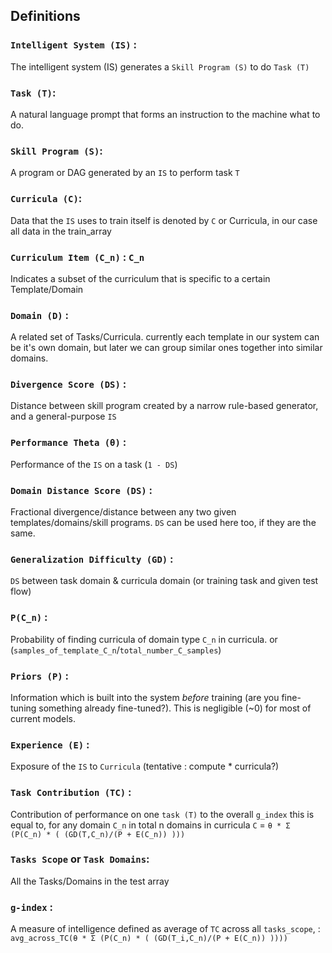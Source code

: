 ## Definitions
### `Intelligent System (IS)` : 
The intelligent system (IS) generates a `Skill Program (S)` to do `Task (T)`
### `Task (T)`: 
A natural language prompt that forms an instruction to the machine what to do.
### `Skill Program (S)`: 
A program or DAG generated by an `IS` to perform task `T`
### `Curricula (C)`: 
Data that the `IS` uses to train itself is denoted by `C` or Curricula, in our case all data in the train_array
### `Curriculum Item (C_n)` : `C_n` 
Indicates a subset of the curriculum that is specific to a certain Template/Domain
### `Domain (D)` : 
A related set of Tasks/Curricula. currently each template in our system can be it's own domain, but later we can group similar ones together into similar domains. 
### `Divergence Score (DS)` : 
Distance between skill program created by a narrow rule-based generator, and a general-purpose `IS`
### `Performance Theta (θ)` : 
Performance of the `IS` on a task (`1 - DS`)
### `Domain Distance Score (DS)` : 
Fractional divergence/distance between any two given templates/domains/skill programs. `DS` can be used here too, if they are the same.
### `Generalization Difficulty (GD)` : 
`DS` between task domain & curricula domain (or training task and given test flow)
### `P(C_n)` : 
Probability of finding curricula of domain type `C_n` in curricula. or (`samples_of_template_C_n`/`total_number_C_samples`)
### `Priors (P)` : 
Information which is built into the system _before_ training (are you fine-tuning something already fine-tuned?). This is negligible (~0) for most of current models.
### `Experience (E)` : 
Exposure of the `IS` to `Curricula` (tentative : compute * curricula?)
### `Task Contribution (TC)` : 
Contribution of performance on one `task (T)` to the overall `g_index`  this is equal to, for any domain `C_n` in total n domains in curricula `C`  = `θ * Σ (P(C_n) * ( (GD(T,C_n)/(P + E(C_n)) )))`
### `Tasks Scope` or `Task Domains`: 
All the Tasks/Domains in the test array
### `g-index` :
A measure of intelligence defined as average of `TC` across all `tasks_scope`, : `avg_across_TC(θ * Σ (P(C_n) * ( (GD(T_i,C_n)/(P + E(C_n)) ))))`
